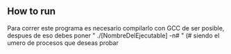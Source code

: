 ## How to run

Para correr este programa es necesario compilarlo con GCC de ser posible, despues de eso debes poner " ./[NombreDelEjecutable] -n# " (# siendo el umero de procesos que deseas probar
